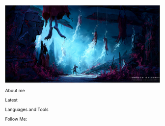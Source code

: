 ![Header](https://github.com/rickert156/rickert156/blob/main/assets/header.jpg)

About me

Latest 

Languages and Tools

Follow Me:

